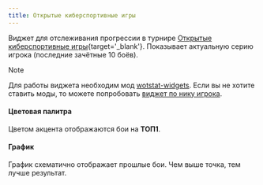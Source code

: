 ```yaml
---
title: Открытые киберспортивные игры 
---
```


Виджет для отслеживания прогрессии в турнире [Открытые киберспортивные игры](https://challenge.tanki.su/challenge/801){target='_blank'}. Показывает актуальную серию игрока (последние зачётные 10 боёв).

> [!NOTE]
> Для работы виджета необходим мод [wotstat-widgets](https://github.com/WOT-STAT/wotstat-widgets/releases/latest). 
> Если вы не хотите ставить моды, то можете попробовать [виджет по нику игрока](/iframe/preview/tournament/osg/battle-royale-nickname).

#### Цветовая палитра
Цветом акцента отображаются бои на **ТОП1**.

#### График
График схематично отображает прошлые бои. Чем выше точка, тем лучше результат.
